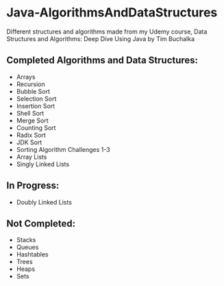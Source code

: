 # Java-AlgorithmsAndDataStructures
Different structures and algorithms made from my Udemy course, Data Structures and Algorithms: Deep Dive Using Java by Tim Buchalka

## Completed Algorithms and Data Structures:
- Arrays
- Recursion
- Bubble Sort
- Selection Sort
- Insertion Sort
- Shell Sort
- Merge Sort
- Counting Sort
- Radix Sort
- JDK Sort
- Sorting Algorithm Challenges 1-3
- Array Lists 
- Singly Linked Lists

## In Progress:
- Doubly Linked Lists

## Not Completed:
- Stacks
- Queues
- Hashtables
- Trees
- Heaps
- Sets
